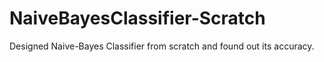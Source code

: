 # NaiveBayesClassifier-Scratch
Designed Naive-Bayes Classifier from scratch and found out its accuracy.
